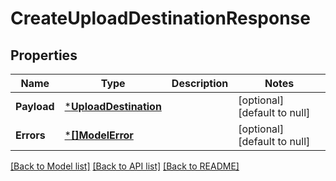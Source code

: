 # CreateUploadDestinationResponse

## Properties
Name | Type | Description | Notes
------------ | ------------- | ------------- | -------------
**Payload** | [***UploadDestination**](UploadDestination.md) |  | [optional] [default to null]
**Errors** | [***[]ModelError**](array.md) |  | [optional] [default to null]

[[Back to Model list]](../README.md#documentation-for-models) [[Back to API list]](../README.md#documentation-for-api-endpoints) [[Back to README]](../README.md)

